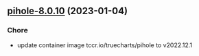 

## [pihole-8.0.10](https://github.com/truecharts/charts/compare/pihole-8.0.9...pihole-8.0.10) (2023-01-04)

### Chore

- update container image tccr.io/truecharts/pihole to v2022.12.1
  
  